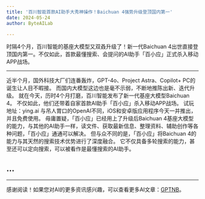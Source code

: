 ```yaml
---
title: '百川智能首款AI助手大秀神操作！Baichuan 4强势升级登顶国内第一'
date: 2024-05-24
author: ByteAILab

---
```


时隔4个月，百川智能的基座大模型又双叒升级了！新一代Baichuan 4出世直接登顶国内第一。不仅如此，首款最懂搜索、会提问的AI助手「百小应」正式杀入移动APP战场。

---


近半个月，国外科技大厂们连番轰炸，GPT-4o、Project Astra、Copilot+ PC的诞生让人目不暇接。
而国内大模型这边也是毫不示弱，不断地推陈出新、迭代升级。
就在今天，历时4个月打磨，百川智能发布了新一代基座大模型Baichuan 4。
不仅如此，他们还带着自家首款AI助手「百小应」杀入移动APP战场。
试玩地址：ying.ai
与吊人胃口的OpenAI不同，iOS和安卓版应用程序今天一并推出，并且免费使用。
毋庸置疑，「百小应」已经用上了升级后Baichuan 4基座大模型的能力，与其他的AI助手一样，读文件、获取最新信息、整理资料、辅助创作等各种问题，「百小应」通通可以解决。
但与众不同的是，「百小应」将Baichuan 4的能力与其天然的搜索技术优势进行了深度融合。
它不仅具备多轮搜索的能力，甚至还可以定向搜索，可以被看作是最懂搜索的AI助手。

...
---
---
感谢阅读！如果您对AI的更多资讯感兴趣，可以查看更多AI文章：[GPTNB](https://gptnb.com)。